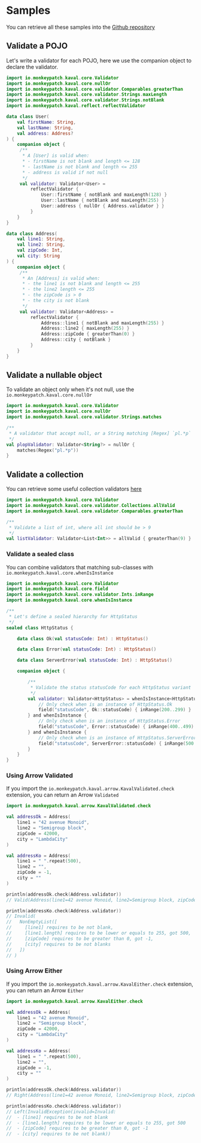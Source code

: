 ---
---

# Samples

You can retrieve all these samples into the [Github repository](https://github.com/MonkeyPatchIo/kaval/tree/master/samples/src/main/kotlin)

## Validate a POJO

Let's write a validator for each POJO, here we use the companion object to declare the validator.

```kotlin
import io.monkeypatch.kaval.core.Validator
import io.monkeypatch.kaval.core.nullOr
import io.monkeypatch.kaval.core.validator.Comparables.greaterThan
import io.monkeypatch.kaval.core.validator.Strings.maxLength
import io.monkeypatch.kaval.core.validator.Strings.notBlank
import io.monkeypatch.kaval.reflect.reflectValidator

data class User(
    val firstName: String,
    val lastName: String,
    val address: Address?
) {
    companion object {
     /**
      * A [User] is valid when:
      * - firstName is not blank and length <= 128
      * - lastName is not blank and length <= 255
      * - address is valid if not null
      */
     val validator: Validator<User> =
         reflectValidator {
             User::firstName { notBlank and maxLength(128) }
             User::lastName { notBlank and maxLength(255) }
             User::address { nullOr { Address.validator } }
         }
    }
}

data class Address(
    val line1: String,
    val line2: String,
    val zipCode: Int,
    val city: String
) {
    companion object {
     /**
      * An [Address] is valid when:
      * - the line1 is not blank and length <= 255
      * - the line2 length <= 255
      * - the zipCode is > 0
      * - the city is not blank
      */
     val validator: Validator<Address> =
         reflectValidator {
             Address::line1 { notBlank and maxLength(255) }
             Address::line2 { maxLength(255) }
             Address::zipCode { greaterThan(0) }
             Address::city { notBlank }
         }
    }
}
```

## Validate a nullable object

To validate an object only when it's not null, use the `io.monkeypatch.kaval.core.nullOr`

```kotlin
import io.monkeypatch.kaval.core.Validator
import io.monkeypatch.kaval.core.nullOr
import io.monkeypatch.kaval.core.validator.Strings.matches

/**
 * A validator that accept null, or a String matching [Regex] `pl.*p`
 */
val plopValidator: Validator<String?> = nullOr {
    matches(Regex("pl.*p"))
}
```

## Validate a collection

You can retrieve some useful collection validators [here](./kaval-core#collections)

```kotlin
import io.monkeypatch.kaval.core.Validator
import io.monkeypatch.kaval.core.validator.Collections.allValid
import io.monkeypatch.kaval.core.validator.Comparables.greaterThan

/**
 * Validate a list of int, where all int should be > 9
 */
val listValidator: Validator<List<Int>> = allValid { greaterThan(9) }
```

### Validate a sealed class

You can combine validators that matching sub-classes with `io.monkeypatch.kaval.core.whenIsInstance`

```kotlin
import io.monkeypatch.kaval.core.Validator
import io.monkeypatch.kaval.core.field
import io.monkeypatch.kaval.core.validator.Ints.inRange
import io.monkeypatch.kaval.core.whenIsInstance

/**
 * Let's define a sealed hierarchy for HttpStatus
 */
sealed class HttpStatus {

    data class Ok(val statusCode: Int) : HttpStatus()

    data class Error(val statusCode: Int) : HttpStatus()

    data class ServerError(val statusCode: Int) : HttpStatus()

    companion object {

        /**
         * Validate the status statusCode for each HttpStatus variant
         */
        val validator: Validator<HttpStatus> = whenIsInstance<HttpStatus, Ok> {
            // Only check when is an instance of HttpStatus.Ok
            field("statusCode", Ok::statusCode) { inRange(200..299) }
        } and whenIsInstance {
            // Only check when is an instance of HttpStatus.Error
            field("statusCode", Error::statusCode) { inRange(400..499) }
        } and whenIsInstance {
            // Only check when is an instance of HttpStatus.ServerError
            field("statusCode", ServerError::statusCode) { inRange(500..599) }
        }
    }
}
```

### Using Arrow Validated

If you import the `io.monkeypatch.kaval.arrow.KavalValidated.check` extension, you can return an Arrow `Validated`

```kotlin
import io.monkeypatch.kaval.arrow.KavalValidated.check

val addressOk = Address(
    line1 = "42 avenue Monoid",
    line2 = "Semigroup block",
    zipCode = 42000,
    city = "LambdaCity"
)

val addressKo = Address(
    line1 = " ".repeat(500),
    line2 = "",
    zipCode = -1,
    city = ""
)

println(addressOk.check(Address.validator))
// Valid(Address(line1=42 avenue Monoid, line2=Semigroup block, zipCode=42000, city=LambdaCity))

println(addressKo.check(Address.validator))
// Invalid(
//   NonEmptyList([
//     [line1] requires to be not blank,
//     [line1.length] requires to be lower or equals to 255, got 500,
//     [zipCode] requires to be greater than 0, got -1,
//     [city] requires to be not blanks
//   ])
// )
```

### Using Arrow Either

If you import the `io.monkeypatch.kaval.arrow.KavalEither.check` extension, you can return an Arrow `Either`

```kotlin
import io.monkeypatch.kaval.arrow.KavalEither.check

val addressOk = Address(
    line1 = "42 avenue Monoid",
    line2 = "Semigroup block",
    zipCode = 42000,
    city = "LambdaCity"
)

val addressKo = Address(
    line1 = " ".repeat(500),
    line2 = "",
    zipCode = -1,
    city = ""
)

println(addressOk.check(Address.validator))
// Right(Address(line1=42 avenue Monoid, line2=Semigroup block, zipCode=42000, city=LambdaCity))

println(addressKo.check(Address.validator))
// Left(InvalidException(invalid=Invalid:
//  - [line1] requires to be not blank
//  - [line1.length] requires to be lower or equals to 255, got 500
//  - [zipCode] requires to be greater than 0, got -1
//  - [city] requires to be not blank))
```

